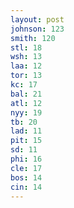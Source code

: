 ```yaml
---
layout: post
johnson: 123
smith: 120
stl: 18
wsh: 13
laa: 12
tor: 13
kc: 17
bal: 21
atl: 12
nyy: 19
tb: 20
lad: 11
pit: 15
sd: 11
phi: 16
cle: 17
bos: 14
cin: 14
---
```

